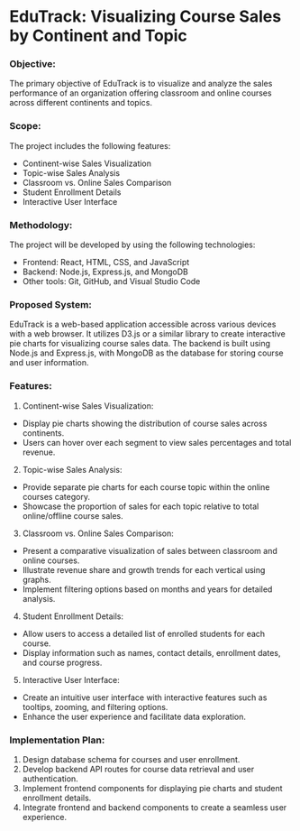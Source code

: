 
# EduTrack: Visualizing Course Sales by Continent and Topic

### Objective:
The primary objective of EduTrack is to visualize and analyze the sales performance of an organization offering classroom and online courses across different continents and topics.
  
### Scope:
The project includes the following features:
* Continent-wise Sales Visualization
* Topic-wise Sales Analysis
* Classroom vs. Online Sales Comparison
* Student Enrollment Details
* Interactive User Interface

### Methodology:
The project will be developed by using the following technologies:
* 	Frontend: React, HTML, CSS, and JavaScript
* 	Backend: Node.js, Express.js, and MongoDB
* 	Other tools: Git, GitHub, and Visual Studio Code

### Proposed System:
EduTrack is a web-based application accessible across various devices with a web browser. It utilizes D3.js or a similar library to create interactive pie charts for visualizing course sales data. The backend is built using Node.js and Express.js, with MongoDB as the database for storing course and user information.

### Features:
1.  Continent-wise Sales Visualization:
* Display pie charts showing the distribution of course sales across continents.
* Users can hover over each segment to view sales percentages and total revenue.
2. Topic-wise Sales Analysis:
* Provide separate pie charts for each course topic within the online courses category.
* Showcase the proportion of sales for each topic relative to total online/offline course sales.
3. Classroom vs. Online Sales Comparison:
* Present a comparative visualization of sales between classroom and online courses.
* Illustrate revenue share and growth trends for each vertical using graphs.
* Implement filtering options based on months and years for detailed analysis.
4. Student Enrollment Details:
* Allow users to access a detailed list of enrolled students for each course.
* Display information such as names, contact details, enrollment dates, and course progress.
5. Interactive User Interface:
* Create an intuitive user interface with interactive features such as tooltips, zooming, and filtering options.
* Enhance the user experience and facilitate data exploration.

### Implementation Plan:
1. Design database schema for courses and user enrollment.
2. Develop backend API routes for course data retrieval and user authentication.
3. Implement frontend components for displaying pie charts and student enrollment details.
4. Integrate frontend and backend components to create a seamless user experience.


